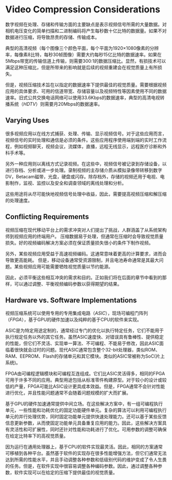 # Video Compression Considerations
数字视频在处理、存储和传输方面的主要缺点是表示视频信号所需的大量数据。对相机电压变化的简单扫描和二进制编码将产生每秒数十亿比特的数据量。如果不对数据进行压缩，将导致昂贵的存储、传输成本。

典型的高清视频（每个图像三个颜色平面，每个平面为1920×1080像素的分辨率，每像素8比特，每秒30帧图像）需要大约每秒15亿比特的数据速率。如果在5Mbps带宽的传输信道上传输，则需要300:1的数据压缩比。显然，有损技术可以满足这种压缩比，但是所带来的影响就是后续的视频重建会在视觉质量上有所损失。

但是，视频压缩技术旨在以指定的数据速率下提供最佳的视觉质量。需要根据视频应用的具体要求、可用的信道带宽、存储容量以及视频特性等因素使用不同的数据速率。旧式公共交换电话网络可以使用33.6Kbps的数据速率，典型的高清电视转播系统（*HDTV*）则需要月20Mbps的数据速率。

## Varying Uses
很多视频应用以在线方式捕获、处理、传输、显示视频信号。对于这些应用而言，视频信号的实时处理和通信是必须的条件。这些应用程序使用端到端的实时工作流程，例如视频聊天，视频会议，流媒体，直播，远程无线显示，远程医疗诊断和外科手术等。

另外一种应用则以离线方式记录视频。在这些中，视频信号被记录到存储设备，以进行存档、分析或进一步处理。录制视频的主存储介质从模拟录像带转移到数字DV，Betacam磁带，光盘，硬盘或闪存。除存档外，存储的视频还用于电视、电影制作，监视、监控以及安全和调查领域的离线处理和分析。

这些用途将从尽可能快地视频信号处理中收益，因此，需要提高视频压缩和解压缩的处理速度。

## Conflicting Requirements
视频压缩在现代移动平台上的需求冲突对人们提出了挑战，人群涵盖了从系统架构师到视频应用的终端用户。 压缩数据易于处理，但通常在压缩时会导致视觉质量损失。好的视频编码解决方案必须在保证质量损失很小的条件下制作视频。

另外，某些视频应用受益于高速视频编码。这通常意味着更高的计算要求，进而会导致更高能耗。 但是，移动设备通常受资源限制，并且电池寿命通常是其最大问题。某些视频应用可能需要牺牲视觉质量以节约能源。

因此，必须平衡这些相互冲突的需求和目的。正如我们将在后面的章节中看到的那样，可以通过调整、平衡视频编码参数以获得期望的结果。

## Hardware vs. Software Implementations
视频压缩系统可以使用专用的专用集成电路（*ASIC*），现场可编程门阵列（*FPGA*），基于GPU的硬件加速以及纯粹的基于CPU的软件来实现。

ASIC是为特定用途定制的，通常经过专门的优化以执行特定任务，它们不能用于执行规定任务以外的其它任务。虽然ASIC速度快、对错误具有鲁棒性、提供稳定的性能，但它们不灵活、实现单一算法、不可编程、不能易于修改，因此ASIC面临着很快就会过时的问题。现代ASIC通常包含整个32-bit处理器，类似ROM、RAM、EEPROM、Flash的存储单元和其它模块。类似的ASIC常被称为SoC(片上系统)。

FPGA由可编程逻辑模块和可编程互连组成。它们比ASIC灵活得多，相同的FPGA可用于许多不同的应用。典型用途包括从标准零件构建原型。对于较小的设计或较低的产量，FPGA可能比ASIC设计更具成本效益。但是，FPGA通常不会针对性能进行优化，并且性能问题通常不会随着问题规模的扩大而扩展。

基于GPU的硬件加速通常提供中间立场。在这些解决方案中，有一组可编程执行单元，一些性能和功耗优化的固定功能硬件单元。复杂的算法可以利用可编程执行单元的并行处理优势，同时固定功能单元提供快速处理能力。还可以基于某些反馈信息更新参数，从而使固定功能单元具备重复应用的能力。因此，这些解决方案具有灵活性和可扩展性，同时还针对性能和功耗进行了优化。可用参数的调整可确保在给定比特率下的高视觉质量。

因为运行在通用处理器上，基于CPU的软件实现最灵活。因此，相同的方案通常可移植到各种平台。虽然基于软件的实现存在很多性能增强方法，但它们通常无法达到所需的性能水平，并且手动调整各种参数和低级别代码的维护变成了令人生畏的任务。但是，在软件实现中很容易调整各种编码参数。因此，通过调整各种参数，软件实现可以在给定的压缩下提供最佳的视觉质量。
